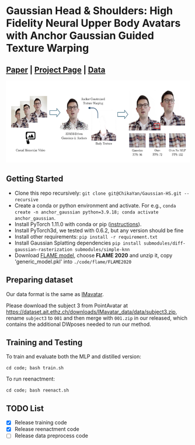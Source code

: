 # Gaussian Head & Shoulders: High Fidelity Neural Upper Body Avatars with Anchor Gaussian Guided Texture Warping

## [Paper](https://arxiv.org/abs/2405.12069) | [Project Page](https://gaussian-head-shoulders.netlify.app/) | [Data](https://drive.google.com/drive/folders/123DTRPc-Gfpl3pKbzmuNk4nBk72vWyS_?usp=sharing)

<img src="assets/teaser.png" width="650" height="223"/> 

## Getting Started
* Clone this repo recursively: `git clone git@ChikaYan/Gaussian-HS.git --recursive`
* Create a conda or python environment and activate. For e.g., `conda create -n anchor_gaussian python=3.9.18; conda activate anchor_gaussian`.
* Install PyTorch 1.11.0 with conda or pip ([instructions](https://pytorch.org/get-started/previous-versions/)).
* Install PyTorch3d, we tested with 0.6.2, but any version should be fine
* Install other requirements: `pip install -r requirement.txt`
* Install Gaussian Splatting dependencies `pip install submodules/diff-gaussian-rasterization submodules/simple-knn`
* Download [FLAME model](https://flame.is.tue.mpg.de/download.php), choose **FLAME 2020** and unzip it, copy 'generic_model.pkl' into `./code/flame/FLAME2020`

## Preparing dataset
Our data format is the same as [IMavatar](https://github.com/zhengyuf/IMavatar/). 

Please download the subject 3 from PointAvatar at https://dataset.ait.ethz.ch/downloads/IMavatar_data/data/subject3.zip, rename `subject3` to `001` and then merge with `001.zip` in our released, which contains the additional DWposes needed to run our method. 



## Training and Testing

To train and evaluate both the MLP and distilled version:
```
cd code; bash train.sh
```

To run reenactment:

```
cd code; bash reenact.sh
```

## TODO List

- [x] Release training code
- [x] Release reenactment code
- [ ] Release data preprocess code
